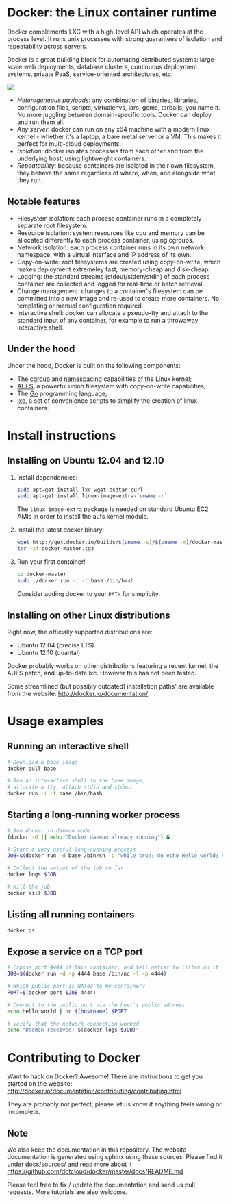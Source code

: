 Docker: the Linux container runtime
===================================

Docker complements LXC with a high-level API which operates at the process level. It runs unix processes with strong guarantees of isolation and repeatability across servers.

Docker is a great building block for automating distributed systems: large-scale web deployments, database clusters, continuous deployment systems, private PaaS, service-oriented architectures, etc.

<img src="http://bricks.argz.com/bricksfiles/lego/07000/7823/012.jpg"/>

* *Heterogeneous payloads*: any combination of binaries, libraries, configuration files, scripts, virtualenvs, jars, gems, tarballs, you name it. No more juggling between domain-specific tools. Docker can deploy and run them all.
* *Any server*: docker can run on any x64 machine with a modern linux kernel - whether it's a laptop, a bare metal server or a VM. This makes it perfect for multi-cloud deployments.
* *Isolation*: docker isolates processes from each other and from the underlying host, using lightweight containers.
* *Repeatability*: because containers are isolated in their own filesystem, they behave the same regardless of where, when, and alongside what they run.


Notable features
-----------------

* Filesystem isolation: each process container runs in a completely separate root filesystem.
* Resource isolation: system resources like cpu and memory can be allocated differently to each process container, using cgroups.
* Network isolation: each process container runs in its own network namespace, with a virtual interface and IP address of its own.
* Copy-on-write: root filesystems are created using copy-on-write, which makes deployment extremeley fast, memory-cheap and disk-cheap.
* Logging: the standard streams (stdout/stderr/stdin) of each process container are collected and logged for real-time or batch retrieval.
* Change management: changes to a container's filesystem can be committed into a new image and re-used to create more containers. No templating or manual configuration required.
* Interactive shell: docker can allocate a pseudo-tty and attach to the standard input of any container, for example to run a throwaway interactive shell.


Under the hood
--------------

Under the hood, Docker is built on the following components:


* The [cgroup](http://blog.dotcloud.com/kernel-secrets-from-the-paas-garage-part-24-c) and [namespacing](http://blog.dotcloud.com/under-the-hood-linux-kernels-on-dotcloud-part) capabilities of the Linux kernel;
* [AUFS](http://aufs.sourceforge.net/aufs.html), a powerful union filesystem with copy-on-write capabilities;
* The [Go](http://golang.org) programming language;
* [lxc](http://lxc.sourceforge.net/), a set of convenience scripts to simplify the creation of linux containers.


Install instructions
==================

Installing on Ubuntu 12.04 and 12.10
------------------------------------

1. Install dependencies:

    ```bash
    sudo apt-get install lxc wget bsdtar curl
    sudo apt-get install linux-image-extra-`uname -r`
    ```

    The `linux-image-extra` package is needed on standard Ubuntu EC2 AMIs in order to install the aufs kernel module.

2. Install the latest docker binary:

    ```bash
    wget http://get.docker.io/builds/$(uname -s)/$(uname -m)/docker-master.tgz
    tar -xf docker-master.tgz
    ```

3. Run your first container!

    ```bash
    cd docker-master
    sudo ./docker run -i -t base /bin/bash
    ```

    Consider adding docker to your `PATH` for simplicity.

Installing on other Linux distributions
---------------------------------------

Right now, the officially supported distributions are:

* Ubuntu 12.04 (precise LTS)
* Ubuntu 12.10 (quantal)

Docker probably works on other distributions featuring a recent kernel, the AUFS patch, and up-to-date lxc. However this has not been tested.

Some streamlined (but possibly outdated) installation paths' are available from the website: http://docker.io/documentation/ 


Usage examples
==============

Running an interactive shell
----------------------------

```bash
# Download a base image
docker pull base

# Run an interactive shell in the base image,
# allocate a tty, attach stdin and stdout
docker run -i -t base /bin/bash
```


Starting a long-running worker process
--------------------------------------

```bash
# Run docker in daemon mode
(docker -d || echo "Docker daemon already running") &

# Start a very useful long-running process
JOB=$(docker run -d base /bin/sh -c "while true; do echo Hello world; sleep 1; done")

# Collect the output of the job so far
docker logs $JOB

# Kill the job
docker kill $JOB
```


Listing all running containers
------------------------------

```bash
docker ps
```


Expose a service on a TCP port
------------------------------

```bash
# Expose port 4444 of this container, and tell netcat to listen on it
JOB=$(docker run -d -p 4444 base /bin/nc -l -p 4444)

# Which public port is NATed to my container?
PORT=$(docker port $JOB 4444)

# Connect to the public port via the host's public address
echo hello world | nc $(hostname) $PORT

# Verify that the network connection worked
echo "Daemon received: $(docker logs $JOB)"
```

Contributing to Docker
======================

Want to hack on Docker? Awesome! There are instructions to get you started on the website: http://docker.io/documentation/contributing/contributing.html 

They are probably not perfect, please let us know if anything feels wrong or incomplete.


Note
----

We also keep the documentation in this repository. The website documentation is generated using sphinx using these sources.
Please find it under docs/sources/ and read more about it https://github.com/dotcloud/docker/master/docs/README.md

Please feel free to fix / update the documentation and send us pull requests. More tutorials are also welcome.



